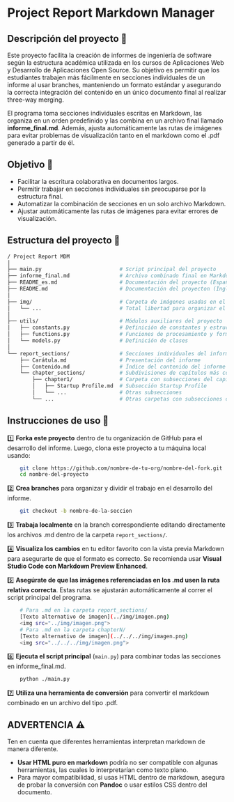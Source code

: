 # Project Report Markdown Manager

## Descripción del proyecto 📝

Este proyecto facilita la creación de informes de ingeniería de software según la estructura académica utilizada en los cursos de Aplicaciones Web y Desarrollo de Aplicaciones Open Source. Su objetivo es permitir que los estudiantes trabajen más fácilmente en secciones individuales de un informe al usar branches, manteniendo un formato estándar y asegurando la correcta integración del contenido en un único documento final al realizar three-way merging.

El programa toma secciones individuales escritas en Markdown, las organiza en un orden predefinido y las combina en un archivo final llamado **informe_final.md**. Además, ajusta automáticamente las rutas de imágenes para evitar problemas de visualización tanto en el markdown como el .pdf generado a partir de él.

## Objetivo 🎯

- Facilitar la escritura colaborativa en documentos largos.
- Permitir trabajar en secciones individuales sin preocuparse por la estructura final.
- Automatizar la combinación de secciones en un solo archivo Markdown.
- Ajustar automáticamente las rutas de imágenes para evitar errores de visualización.

## Estructura del proyecto 📌

```sh
/ Project Report MDM
│
├── main.py                         # Script principal del proyecto
├── informe_final.md                # Archivo combinado final en Markdown
├── README_es.md                    # Documentación del proyecto (Español)
├── README.md                       # Documentación del proyecton (Inglés)
│
├── img/                            # Carpeta de imágenes usadas en el informe
│   └── ...                         # Total libertad para organizar el contenido dentro de esta carpeta
│
├── utils/                          # Módulos auxiliares del proyecto
│   ├── constants.py                # Definición de constantes y estructura de los markdown fusionados
│   ├── functions.py                # Funciones de procesamiento y formateo de Markdown
│   └── models.py                   # Definición de clases
│
└── report_sections/                # Secciones individuales del informe en Markdown
    ├── Carátula.md                 # Presentación del informe
    ├── Contenido.md                # Índice del contenido del informe con hipervínculos
    └── chapter_sections/           # Subdivisiones de capítulos más complejos
        ├── chapter1/               # Carpeta con subsecciones del capítulo I
        │   ├── Startup Profile.md  # Subsección Startup Profile
        │   └── ...                 # Otras subsecciones
        └── ...                     # Otras carpetas con subsecciones de otros capítulos
```

## Instrucciones de uso 📝

1️⃣ **Forka este proyecto** dentro de tu organización de GitHub para el desarrollo del informe. Luego, clona este proyecto a tu máquina local usando:
```bash
    git clone https://github.com/nombre-de-tu-org/nombre-del-fork.git
    cd nombre-del-proyecto
```

2️⃣ **Crea branches** para organizar y dividir el trabajo en el desarrollo del informe.
```bash
    git checkout -b nombre-de-la-seccion
```

3️⃣ **Trabaja localmente** en la branch correspondiente editando directamente los archivos .md dentro de la carpeta `report_sections/`.

4️⃣ **Visualiza los cambios** en tu editor favorito con la vista previa Markdown para asegurarte de que el formato es correcto. Se recomienda usar **Visual Studio Code con Markdown Preview Enhanced**.

5️⃣ **Asegúrate de que las imágenes referenciadas en los .md usen la ruta relativa correcta**. Estas rutas se ajustarán automáticamente al correr el script principal del programa.
```bash
    # Para .md en la carpeta report_sections/ 
    [Texto alternativo de imagen](../img/imagen.png)
    <img src="../img/imagen.png">
    # Para .md en la carpeta chapterN/
    [Texto alternativo de imagen](../../../img/imagen.png)
    <img src="../../../img/imagen.png">
```
6️⃣ **Ejecuta el script principal** (`main.py`) para combinar todas las secciones en informe_final.md.
```bash
    python ./main.py
```
7️⃣ **Utiliza una herramienta de conversión** para convertir el markdown combinado en un archivo del tipo .pdf. 

## ADVERTENCIA ⚠️
Ten en cuenta que diferentes herramientas interpretan markdown de manera diferente.

- **Usar HTML puro en markdown** podría no ser compatible con algunas herramientas, las cuales lo interpretarían como texto plano.
- Para mayor compatibilidad, si usas HTML dentro de markdown, asegura de probar la conversión con **Pandoc** o usar estilos CSS dentro del documento.